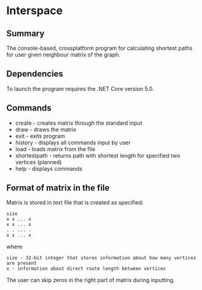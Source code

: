 # Interspace

## Summary

The console-based, crossplatform program for calculating shortest paths for user given neighbour matrix of the graph.

## Dependencies

To launch the program requires the .NET Core version 5.0.

## Commands
- create - creates matrix through the standard input
- draw - draws the matrix
- exit - exits program
- history - displays all commands input by user
- load - loads matrix from the file
- shortestpath - returns path with shortest length for specified two vertices (planned)
- help - displays commands

## Format of matrix in the file
Matrix is stored in text file that is created as specified:
```
size
x x ... x
x x ... x
. . ... .
x x ... x
```
where
```
size - 32-bit integer that stores information about how many vertices are present
x - information about direct route length between vertices
```
The user can skip zeros in the right part of matrix during inputting.
